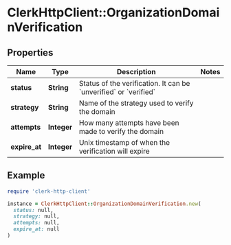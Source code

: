 # ClerkHttpClient::OrganizationDomainVerification

## Properties

| Name | Type | Description | Notes |
| ---- | ---- | ----------- | ----- |
| **status** | **String** | Status of the verification. It can be &#x60;unverified&#x60; or &#x60;verified&#x60; |  |
| **strategy** | **String** | Name of the strategy used to verify the domain |  |
| **attempts** | **Integer** | How many attempts have been made to verify the domain |  |
| **expire_at** | **Integer** | Unix timestamp of when the verification will expire |  |

## Example

```ruby
require 'clerk-http-client'

instance = ClerkHttpClient::OrganizationDomainVerification.new(
  status: null,
  strategy: null,
  attempts: null,
  expire_at: null
)
```

